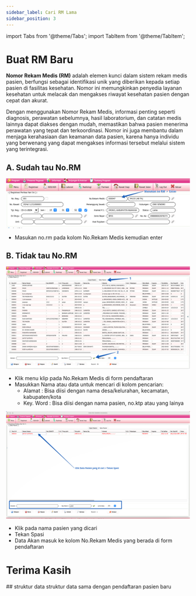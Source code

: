 ```yaml
---
sidebar_label: Cari RM Lama
sidebar_position: 3
---
```

import Tabs from '@theme/Tabs';
import TabItem from '@theme/TabItem';

# Buat RM Baru
**Nomor Rekam Medis (RM)** adalah elemen kunci dalam sistem rekam medis pasien, berfungsi sebagai identifikasi unik yang diberikan kepada setiap pasien di fasilitas kesehatan. Nomor ini memungkinkan penyedia layanan kesehatan untuk melacak dan mengakses riwayat kesehatan pasien dengan cepat dan akurat. 

Dengan menggunakan Nomor Rekam Medis, informasi penting seperti diagnosis, perawatan sebelumnya, hasil laboratorium, dan catatan medis lainnya dapat diakses dengan mudah, memastikan bahwa pasien menerima perawatan yang tepat dan terkoordinasi. Nomor ini juga membantu dalam menjaga kerahasiaan dan keamanan data pasien, karena hanya individu yang berwenang yang dapat mengakses informasi tersebut melalui sistem yang terintegrasi.

<Tabs>
  <TabItem value="tutorial" label="Tutorial" default>

## **A. Sudah tau No.RM**
![alt text](image-3.png)
- Masukan no.rm pada kolom No.Rekam Medis kemudian enter

## **B. Tidak tau No.RM**
![alt text](image-2.png)
- Klik menu klip pada No.Rekam Medis di form pendaftaran
- Masukkan Nama atau data untuk mencari di kolom pencarian:
  - Alamat : Bisa diisi dengan nama desa/kelurahan, kecamatan, kabupaten/kota
  - Key. Word : Bisa diisi dengan nama pasien, no.ktp atau yang lainya
  
![alt text](image-4.png)
- Klik pada nama pasien yang dicari
- Tekan Spasi
- Data Akan masuk ke kolom No.Rekam Medis yang berada di form pendaftaran

# Terima Kasih

  </TabItem>
  <TabItem value="structure" label="Structure">
    ## struktur data
    struktur data sama dengan pendaftaran pasien baru
  </TabItem>
</Tabs>
